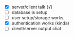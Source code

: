 - [x] server/client talk (√)
- [ ] database is setup
- [ ] user setup/storage works
- [x] authentication works (kinda)
- [ ] client/server output chat
